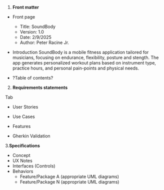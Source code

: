 1. **Front matter**
  - Front page
    - Title: SoundBody
    - Version: 1.0
    - Date: 2/9/2025
    - Author: Peter Racine Jr. 
  - Introduction
  SoundBody is a mobile fitness application tailored for musicians, focusing on endurance, flexibility, posture and stength. The app generates personalized workout plans based on instrument type, practice hours, and personal pain-points and physical needs.
  
  - ?Table of contents?
2. **Requirements statements**
  
  Tab 
  - User Stories
  
  - Use Cases 

  - Features

  - Gherkin Validation

3.**Specifications**
  - Concept
  - UX Notes
  - Interfaces (Controls)
  - Behaviors
    - Feature/Package A (appropriate UML diagrams)
    - Feature/Package N (appropriate UML diagrams)

